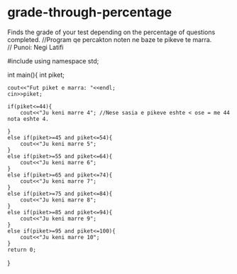 


# grade-through-percentage
Finds the grade of your test depending on the percentage of questions completed.
//Program qe percakton noten ne baze te pikeve te marra.  
// Punoi: Negi Latifi



#include <iostream>
using namespace std;

int main(){
    int piket;

    cout<<"Fut piket e marra: "<<endl;
    cin>>piket;

    if(piket<=44){
        cout<<"Ju keni marre 4"; //Nese sasia e pikeve eshte < ose = me 44 nota eshte 4.
        
    }
    else if(piket>=45 and piket<=54){
        cout<<"Ju keni marre 5";
    }
    else if(piket>=55 and piket<=64){
        cout<<"Ju keni marre 6";
    }
    else if(piket>=65 and piket<=74){
        cout<<"Ju keni marre 7";
    }
    else if(piket>=75 and piket<=84){
        cout<<"Ju keni marre 8";
    }
    else if(piket>=85 and piket<=94){
        cout<<"Ju keni marre 9";
    }
    else if(piket>=95 and piket<=100){
        cout<<"Ju keni marre 10";
    }
    return 0;

}

